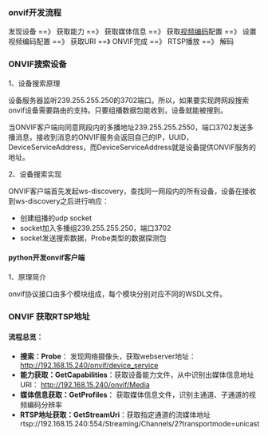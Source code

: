 ### onvif开发流程

发现设备 ==》 获取能力 ==》 获取媒体信息 ==》 获取[视频编码](https://so.csdn.net/so/search?q=视频编码&spm=1001.2101.3001.7020)配置 ==》 设置视频编码配置 ==》 获取URI ==》 ONVIF完成 ==》 RTSP播放 ==》 解码

### ONVIF搜索设备

1、设备搜索原理

设备服务器监听239.255.255.250的3702端口。所以，如果要实现跨网段搜索onvif设备需要路由的支持。只要组播数据包能收到，设备就能被搜到。

当ONVIF客户端向同意网段内的多播地址239.255.255.2550，端口3702发送多播消息，接收到消息的ONVIF服务会返回自己的IP，UUID，DeviceServiceAddress，而DeviceServiceAddress就是设备提供ONVIF服务的地址。

2、设备搜索实现

ONVIF客户端首先发起ws-discovery，查找同一网段内的所有设备，设备在接收到ws-discovery之后进行响应：

- 创建组播的udp socket
- socket加入多播组239.255.255.250，端口3702
- socket发送搜索数据，Probe类型的数据探测包

#### python开发onvif客户端

1、原理简介

onvif协议接口由多个模块组成，每个模块分别对应不同的WSDL文件。

### ONVIF 获取RTSP地址

#### 流程总览：

- **搜索：Probe**： 发现网络摄像头，获取webserver地址：http://192.168.15.240/onvif/device_service
- **能力获取：GetCapabilities**：获取设备能力文件，从中识别出媒体信息地址URI： http://192.168.15.240/onvif/Media
- **媒体信息获取：GetProfiles**： 获取媒体信息文件，识别主通道、子通道的视频编码分辨率
- **RTSP地址获取：GetStreamUri**：获取指定通道的流媒体地址 rtsp://192.168.15.240:554/Streaming/Channels/2?transportmode=unicast